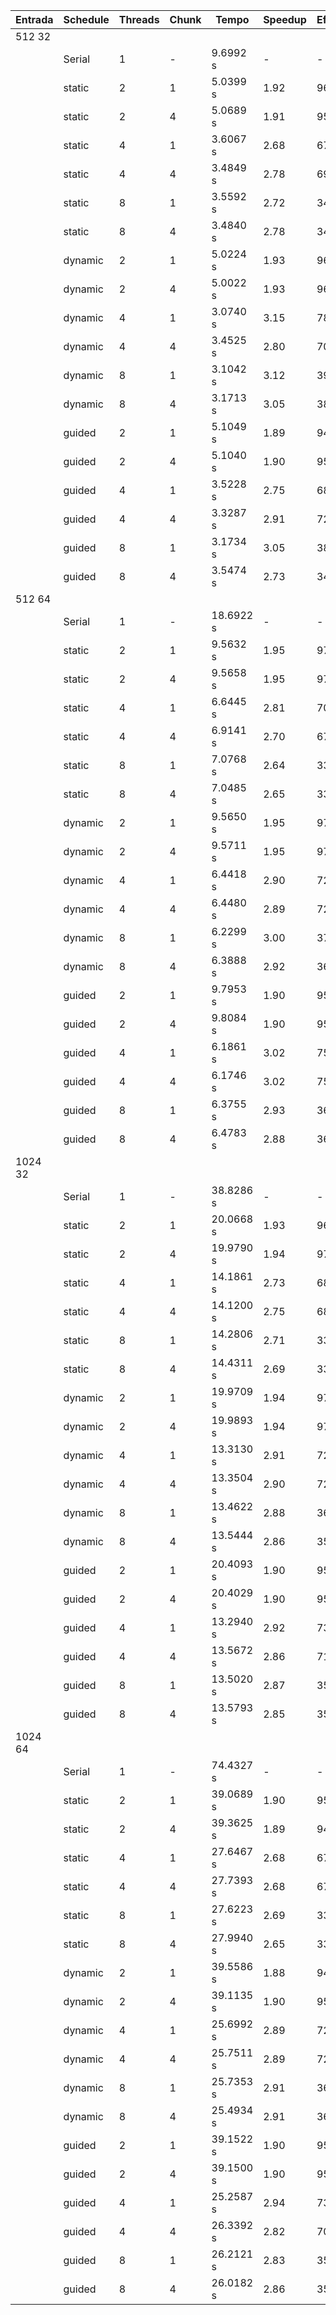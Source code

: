 | Entrada | Schedule | Threads | Chunk | Tempo     | Speedup | Eficiência |
| ------- | -------- | ------- | ----- | --------- | ------- | ---------- |
| 512 32  |          |         |       |           |         |            |
|         | Serial   | 1       | -     | 9.6992 s  | -       | -          |
|         | static   | 2       | 1     | 5.0399 s  | 1.92    | 96%        |
|         | static   | 2       | 4     | 5.0689 s  | 1.91    | 95.5%      |
|         | static   | 4       | 1     | 3.6067 s  | 2.68    | 67%        |
|         | static   | 4       | 4     | 3.4849 s  | 2.78    | 69%        |
|         | static   | 8       | 1     | 3.5592 s  | 2.72    | 34%        |
|         | static   | 8       | 4     | 3.4840 s  | 2.78    | 34%        |
|         | dynamic  | 2       | 1     | 5.0224 s  | 1.93    | 96.5%      |
|         | dynamic  | 2       | 4     | 5.0022 s  | 1.93    | 96.5%      |
|         | dynamic  | 4       | 1     | 3.0740 s  | 3.15    | 78.7%      |
|         | dynamic  | 4       | 4     | 3.4525 s  | 2.80    | 70%        |
|         | dynamic  | 8       | 1     | 3.1042 s  | 3.12    | 39%        |
|         | dynamic  | 8       | 4     | 3.1713 s  | 3.05    | 38%        |
|         | guided   | 2       | 1     | 5.1049 s  | 1.89    | 94.5%      |
|         | guided   | 2       | 4     | 5.1040 s  | 1.90    | 95%        |
|         | guided   | 4       | 1     | 3.5228 s  | 2.75    | 68.7%      |
|         | guided   | 4       | 4     | 3.3287 s  | 2.91    | 72.7%      |
|         | guided   | 8       | 1     | 3.1734 s  | 3.05    | 38%        |
|         | guided   | 8       | 4     | 3.5474 s  | 2.73    | 34%        |
| 512 64  |          |         |       |           |         |            |
|         | Serial   | 1       | -     | 18.6922 s | -       | -          |
|         | static   | 2       | 1     | 9.5632 s  | 1.95    | 97.5%      |
|         | static   | 2       | 4     | 9.5658 s  | 1.95    | 97.5%      |
|         | static   | 4       | 1     | 6.6445 s  | 2.81    | 70%        |
|         | static   | 4       | 4     | 6.9141 s  | 2.70    | 67.5%      |
|         | static   | 8       | 1     | 7.0768 s  | 2.64    | 33%        |
|         | static   | 8       | 4     | 7.0485 s  | 2.65    | 33%        |
|         | dynamic  | 2       | 1     | 9.5650 s  | 1.95    | 97.5%      |
|         | dynamic  | 2       | 4     | 9.5711 s  | 1.95    | 97.5%      |
|         | dynamic  | 4       | 1     | 6.4418 s  | 2.90    | 72.5%      |
|         | dynamic  | 4       | 4     | 6.4480 s  | 2.89    | 72%        |
|         | dynamic  | 8       | 1     | 6.2299 s  | 3.00    | 37.5%      |
|         | dynamic  | 8       | 4     | 6.3888 s  | 2.92    | 36.5%      |
|         | guided   | 2       | 1     | 9.7953 s  | 1.90    | 95%        |
|         | guided   | 2       | 4     | 9.8084 s  | 1.90    | 95%        |
|         | guided   | 4       | 1     | 6.1861 s  | 3.02    | 75.5%      |
|         | guided   | 4       | 4     | 6.1746 s  | 3.02    | 75.5%      |
|         | guided   | 8       | 1     | 6.3755 s  | 2.93    | 36.6%      |
|         | guided   | 8       | 4     | 6.4783 s  | 2.88    | 36%        |
| 1024 32 |          |         |       |           |         |            |
|         | Serial   | 1       | -     | 38.8286 s | -       | -          |
|         | static   | 2       | 1     | 20.0668 s | 1.93    | 96.5%      |
|         | static   | 2       | 4     | 19.9790 s | 1.94    | 97%        |
|         | static   | 4       | 1     | 14.1861 s | 2.73    | 68%        |
|         | static   | 4       | 4     | 14.1200 s | 2.75    | 68.7%      |
|         | static   | 8       | 1     | 14.2806 s | 2.71    | 33.8%      |
|         | static   | 8       | 4     | 14.4311 s | 2.69    | 33.6%      |
|         | dynamic  | 2       | 1     | 19.9709 s | 1.94    | 97%        |
|         | dynamic  | 2       | 4     | 19.9893 s | 1.94    | 97%        |
|         | dynamic  | 4       | 1     | 13.3130 s | 2.91    | 72.7%      |
|         | dynamic  | 4       | 4     | 13.3504 s | 2.90    | 72.5%      |
|         | dynamic  | 8       | 1     | 13.4622 s | 2.88    | 36%        |
|         | dynamic  | 8       | 4     | 13.5444 s | 2.86    | 35.7%      |
|         | guided   | 2       | 1     | 20.4093 s | 1.90    | 95%        |
|         | guided   | 2       | 4     | 20.4029 s | 1.90    | 95%        |
|         | guided   | 4       | 1     | 13.2940 s | 2.92    | 73%        |
|         | guided   | 4       | 4     | 13.5672 s | 2.86    | 71.5%      |
|         | guided   | 8       | 1     | 13.5020 s | 2.87    | 35.8%      |
|         | guided   | 8       | 4     | 13.5793 s | 2.85    | 35.6%      |
| 1024 64 |          |         |       |           |         |            |
|         | Serial   | 1       | -     | 74.4327 s | -       | -          |
|         | static   | 2       | 1     | 39.0689 s | 1.90    | 95%        |
|         | static   | 2       | 4     | 39.3625 s | 1.89    | 94.5%      |
|         | static   | 4       | 1     | 27.6467 s | 2.68    | 67%        |
|         | static   | 4       | 4     | 27.7393 s | 2.68    | 67%        |
|         | static   | 8       | 1     | 27.6223 s | 2.69    | 33.6%      |
|         | static   | 8       | 4     | 27.9940 s | 2.65    | 33.5%      |
|         | dynamic  | 2       | 1     | 39.5586 s | 1.88    | 94%        |
|         | dynamic  | 2       | 4     | 39.1135 s | 1.90    | 95%        |
|         | dynamic  | 4       | 1     | 25.6992 s | 2.89    | 72.7%      |
|         | dynamic  | 4       | 4     | 25.7511 s | 2.89    | 72.7%      |
|         | dynamic  | 8       | 1     | 25.7353 s | 2.91    | 36%        |
|         | dynamic  | 8       | 4     | 25.4934 s | 2.91    | 36%        |
|         | guided   | 2       | 1     | 39.1522 s | 1.90    | 95%        |
|         | guided   | 2       | 4     | 39.1500 s | 1.90    | 95%        |
|         | guided   | 4       | 1     | 25.2587 s | 2.94    | 73.5%      |
|         | guided   | 4       | 4     | 26.3392 s | 2.82    | 70.5%      |
|         | guided   | 8       | 1     | 26.2121 s | 2.83    | 35%        |
|         | guided   | 8       | 4     | 26.0182 s | 2.86    | 35.75%     |
